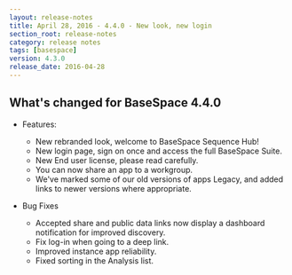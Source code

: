 ```yaml
---
layout: release-notes
title: April 28, 2016 - 4.4.0 - New look, new login
section_root: release-notes
category: release notes
tags: [basespace]
version: 4.3.0
release_date: 2016-04-28
---
```


## What's changed for BaseSpace 4.4.0

- Features:
  - New rebranded look, welcome to BaseSpace Sequence Hub!
  - New login page, sign on once and access the full BaseSpace Suite.
  - New End user license, please read carefully.
  - You can now share an app to a workgroup.
  - We've marked some of our old versions of apps Legacy, and added links to newer versions where appropriate.
  
- Bug Fixes
  - Accepted share and public data links now display a dashboard notification for improved discovery.
  - Fix log-in when going to a deep link.
  - Improved instance app reliability.
  - Fixed sorting in the Analysis list.
